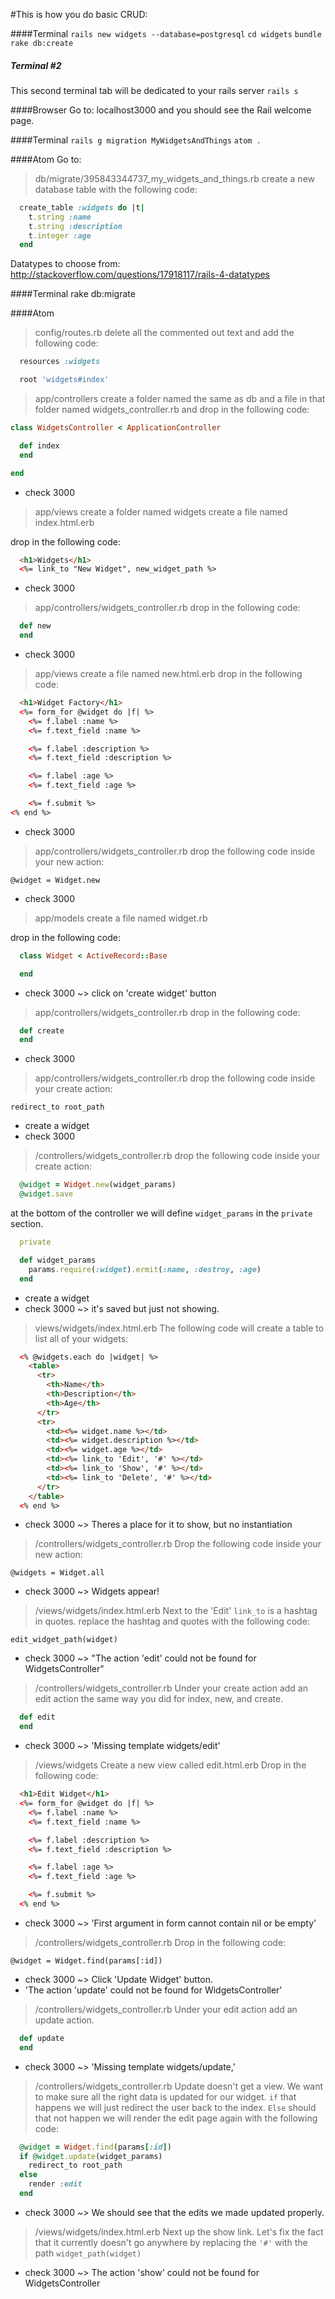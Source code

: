 #This is how you do basic CRUD:

####Terminal
`rails new widgets --database=postgresql`
`cd widgets`
`bundle`
`rake db:create`

##### Terminal #2
This second terminal tab will be dedicated to your rails server
`rails s`

####Browser
Go to: localhost3000 and you should see the Rail welcome page.

####Terminal
`rails g migration MyWidgetsAndThings`
`atom .`

####Atom
Go to:
> db/migrate/395843344737_my_widgets_and_things.rb
create a new database table with the following code:

```Ruby
  create_table :widgets do |t|
    t.string :name
    t.string :description
    t.integer :age
  end
```
Datatypes to choose from: http://stackoverflow.com/questions/17918117/rails-4-datatypes

####Terminal
rake db:migrate

####Atom
> config/routes.rb
delete all the commented out text and add the following code:

```Ruby
  resources :widgets

  root 'widgets#index'
```

> app/controllers
create a folder named the same as db and a file in that folder named
widgets_controller.rb and drop in the following code:

```Ruby
class WidgetsController < ApplicationController

  def index
  end

end
```
* check 3000

> app/views
create a folder named widgets
create a file named index.html.erb

drop in the following code:
```Html
  <h1>Widgets</h1>
  <%= link_to "New Widget", new_widget_path %>
```
* check 3000

> app/controllers/widgets_controller.rb
drop in the following code:
```Ruby
  def new
  end
```
* check 3000

> app/views
create a file named new.html.erb
drop in the following code:
```Html
  <h1>Widget Factory</h1>
  <%= form_for @widget do |f| %>
    <%= f.label :name %>
    <%= f.text_field :name %>

    <%= f.label :description %>
    <%= f.text_field :description %>

    <%= f.label :age %>
    <%= f.text_field :age %>

    <%= f.submit %>
<% end %>
```
* check 3000

> app/controllers/widgets_controller.rb
drop the following code inside your new action:

`@widget = Widget.new`

* check 3000

> app/models
create a file named widget.rb

drop in the following code:
```Ruby
  class Widget < ActiveRecord::Base

  end
```
* check 3000 ~> click on 'create widget' button

> app/controllers/widgets_controller.rb
drop in the following code:

```Ruby
  def create
  end
```
* check 3000

> app/controllers/widgets_controller.rb
drop the following code inside your create action:

`redirect_to root_path`
* create a widget
* check 3000

> /controllers/widgets_controller.rb
drop the following code inside your create action:

```Ruby
  @widget = Widget.new(widget_params)
  @widget.save
```

at the bottom of the controller we will define `widget_params`
in the `private` section.

```Ruby
  private

  def widget_params
    params.require(:widget).ermit(:name, :destroy, :age)
  end
```
* create a widget
* check 3000 ~> it's saved but just not showing.

> views/widgets/index.html.erb
The following code will create a table to list all of your widgets:

```Html
  <% @widgets.each do |widget| %>
    <table>
      <tr>
        <th>Name</th>
        <th>Description</th>
        <th>Age</th>
      </tr>
      <tr>
        <td><%= widget.name %></td>
        <td><%= widget.description %></td>
        <td><%= widget.age %></td>
        <td><%= link_to 'Edit', '#' %></td>
        <td><%= link_to 'Show', '#' %></td>
        <td><%= link_to 'Delete', '#' %></td>
      </tr>
    </table>
  <% end %>
```
* check 3000 ~> Theres a place for it to show, but no instantiation

> /controllers/widgets_controller.rb
Drop the following code inside your new action:

`@widgets = Widget.all`

* check 3000 ~> Widgets appear!

> /views/widgets/index.html.erb
Next to the 'Edit' `link_to` is a hashtag in quotes. replace the hashtag
and quotes with the following code:

`edit_widget_path(widget)`
* check 3000 ~> "The action 'edit' could not be found for WidgetsController"

> /controllers/widgets_controller.rb
Under your create action add an edit action the same way you did for index, new, and create.

```Ruby
  def edit
  end
```
* check 3000 ~> 'Missing template widgets/edit'

> /views/widgets
Create a new view called edit.html.erb
Drop in the following code:

```Html
  <h1>Edit Widget</h1>
  <%= form_for @widget do |f| %>
    <%= f.label :name %>
    <%= f.text_field :name %>

    <%= f.label :description %>
    <%= f.text_field :description %>

    <%= f.label :age %>
    <%= f.text_field :age %>

    <%= f.submit %>
  <% end %>
```
* check 3000 ~> 'First argument in form cannot contain nil or be empty'

> /controllers/widgets_controller.rb
Drop in the following code:

`@widget = Widget.find(params[:id])`

* check 3000 ~> Click 'Update Widget' button.
* 'The action 'update' could not be found for WidgetsController'

> /controllers/widgets_controller.rb
Under your edit action add an update action.

```Ruby
  def update
  end
```
* check 3000 ~> 'Missing template widgets/update,'

> /controllers/widgets_controller.rb
Update doesn't get a view. We want to make sure all the right data is updated for
our widget. `if` that happens we will just redirect the user back to the index.
`Else` should that not happen we will render the edit page again with the following
code:

```Ruby
  @widget = Widget.find(params[:id])
  if @widget.update(widget_params)
    redirect_to root_path
  else
    render :edit
  end
```

* check 3000 ~> We should see that the edits we made updated properly.

> /views/widgets/index.html.erb
Next up the show link. Let's fix the fact that it currently doesn't go anywhere
by replacing the `'#'` with the path `widget_path(widget)`

* check 3000 ~> The action 'show' could not be found for WidgetsController

